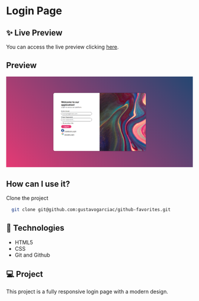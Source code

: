 
# Login Page

## ✨ Live Preview
You can access the live preview clicking [here](https://gustavogarciac.github.io/projeto-tela-login/).
## Preview

![App Screenshot](./thumbnail.png)


## How can I use it?

Clone the project

```bash
  git clone git@github.com:gustavogarciac/github-favorites.git
```

## 🚀 Technologies

- HTML5
- CSS
- Git and Github

## 💻 Project
This project is a fully responsive login page with a modern design.

